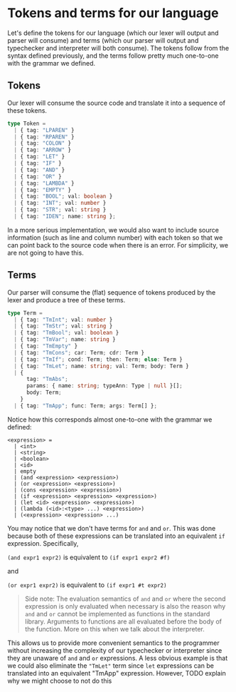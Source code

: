 # Tokens and terms for our language

Let's define the tokens for our language (which our lexer will output and parser will consume) and terms (which our parser will output and typechecker and interpreter will both consume). The tokens follow from the syntax defined previously, and the terms follow pretty much one-to-one with the grammar we defined.

## Tokens

Our lexer will consume the source code and translate it into a sequence of these tokens.

```typescript
type Token =
  | { tag: "LPAREN" }
  | { tag: "RPAREN" }
  | { tag: "COLON" }
  | { tag: "ARROW" }
  | { tag: "LET" }
  | { tag: "IF" }
  | { tag: "AND" }
  | { tag: "OR" }
  | { tag: "LAMBDA" }
  | { tag: "EMPTY" }
  | { tag: "BOOL"; val: boolean }
  | { tag: "INT"; val: number }
  | { tag: "STR"; val: string }
  | { tag: "IDEN"; name: string };
```

In a more serious implementation, we would also want to include source information (such as line and column number) with each token so that we can point back to the source code when there is an error. For simplicity, we are not going to have this.

## Terms

Our parser will consume the (flat) sequence of tokens produced by the lexer and produce a tree of these terms.

```typescript
type Term =
  | { tag: "TmInt"; val: number }
  | { tag: "TmStr"; val: string }
  | { tag: "TmBool"; val: boolean }
  | { tag: "TmVar"; name: string }
  | { tag: "TmEmpty" }
  | { tag: "TmCons"; car: Term; cdr: Term }
  | { tag: "TmIf"; cond: Term; then: Term; else: Term }
  | { tag: "TmLet"; name: string; val: Term; body: Term }
  | {
      tag: "TmAbs";
      params: { name: string; typeAnn: Type | null }[];
      body: Term;
    }
  | { tag: "TmApp"; func: Term; args: Term[] };
```

Notice how this corresponds almost one-to-one with the grammar we defined:

```
<expression> =
  | <int>
  | <string>
  | <boolean>
  | <id>
  | empty
  | (and <expression> <expression>)
  | (or <expression> <expression>)
  | (cons <expression> <expression>)
  | (if <expression> <expression> <expression>)
  | (let <id> <expression> <expression>)
  | (lambda (<id>:<type> ...) <expression>)
  | (<expression> <expression> ...)
```

You may notice that we don't have terms for `and` and `or`. This was done because both of these expressions can be translated into an equivalent `if` expression. Specifically,

`(and expr1 expr2)` is equivalent to `(if expr1 expr2 #f)`

and

`(or expr1 expr2)` is equivalent to `(if expr1 #t expr2)`

> Side note: The evaluation semantics of `and` and `or` where the second expression is only evaluated when necessary is also the reason why `and` and `or` cannot be implemented as functions in the standard library. Arguments to functions are all evaluated before the body of the function. More on this when we talk about the interpreter.

This allows us to provide more convenient semantics to the programmer without increasing the complexity of our typechecker or interpreter since they are unaware of `and` and `or` expressions. A less obvious example is that we could also eliminate the `"TmLet"` term since `let` expressions can be translated into an equivalent "TmApp" expression. However, TODO explain why we might choose to not do this
